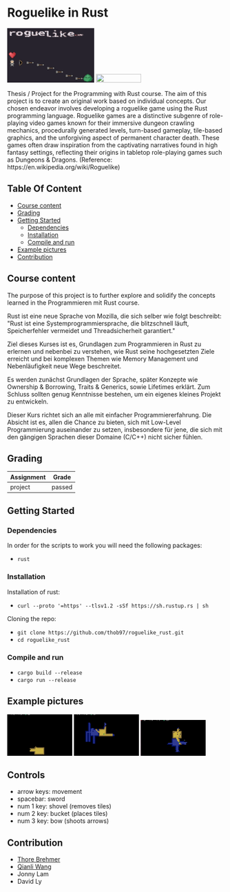# Roguelike in Rust
<p float="left">
    <img src="./_github_example_pictures/title_pic.png"  width="40%" height="40%">
    <img src="./_github_example_pictures/preview.gif"  width="45.7%" height="45.7%">
</p>
Thesis / Project for the Programming with Rust course. The aim of this project is to create an original work based on individual concepts. Our chosen endeavor involves developing a roguelike game using the Rust programming language. Roguelike games are a distinctive subgenre of role-playing video games known for their immersive dungeon crawling mechanics, procedurally generated levels, turn-based gameplay, tile-based graphics, and the unforgiving aspect of permanent character death. These games often draw inspiration from the captivating narratives found in high fantasy settings, reflecting their origins in tabletop role-playing games such as Dungeons & Dragons. (Reference: https://en.wikipedia.org/wiki/Roguelike)

## Table Of Content

- [Course content](#course-content)
- [Grading](#grading)
- [Getting Started](#getting-started)
  - [Dependencies](#dependencies)
  - [Installation](#installation)
  - [Compile and run](#compile-and-run)
- [Example pictures](#example-pictures)
- [Contribution](#contribution)


## Course content

The purpose of this project is to further explore and solidify the concepts learned in the Programmieren mit Rust course.

Rust ist eine neue Sprache von Mozilla, die sich selber wie folgt beschreibt: "Rust ist eine Systemprogrammiersprache, die blitzschnell läuft, Speicherfehler vermeidet und Threadsicherheit garantiert."

Ziel dieses Kurses ist es, Grundlagen zum Programmieren in Rust zu erlernen und nebenbei zu verstehen, wie Rust seine hochgesetzten Ziele erreicht und bei komplexen Themen wie Memory Management und Nebenläufigkeit neue Wege beschreitet.

Es werden zunächst Grundlagen der Sprache, später Konzepte wie Ownership & Borrowing, Traits & Generics, sowie Lifetimes erklärt. Zum Schluss sollten genug Kenntnisse bestehen, um ein eigenes kleines Projekt zu entwickeln.

Dieser Kurs richtet sich an alle mit einfacher Programmiererfahrung. Die Absicht ist es, allen die Chance zu bieten, sich mit Low-Level Programmierung auseinander zu setzen, insbesondere für jene, die sich mit den gängigen Sprachen dieser Domaine (C/C++) nicht sicher fühlen.


## Grading

| Assignment  | Grade |
| ------------- | ------------- |
| project | passed  |

## Getting Started 
### Dependencies

In order for the scripts to work you will need the following packages:
 * `rust`

 ### Installation

Installation of rust:
 - `curl --proto '=https' --tlsv1.2 -sSf https://sh.rustup.rs | sh`

Cloning the repo:
 - `git clone https://github.com/thob97/roguelike_rust.git`
 - `cd roguelike_rust`

 ### Compile and run
 - `cargo build --release`
 - `cargo run --release`

## Example pictures
<p float="left">
    <img src="./_github_example_pictures/pic_1.png"  width="30%" height="30%">
    <img src="./_github_example_pictures/pic_2.png"  width="30%" height="30%">
    <img src="./_github_example_pictures/pic_3.png"  width="30%" height="30%">
</p>

## Controls
- arrow keys: movement
- spacebar: sword
- num 1 key: shovel (removes tiles)
- num 2 key: bucket (places tiles)
- num 3 key: bow (shoots arrows)

## Contribution

- [Thore Brehmer](https://github.com/thob97)
- [Qianli Wang](https://github.com/qiaw99)
- Jonny Lam
- David Ly
